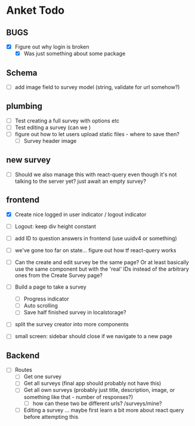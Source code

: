 # Anket Todo
## BUGS
- [x] Figure out why login is broken
  - [x] Was just something about some package

## Schema
- [ ] add image field to survey model (string, validate for url somehow?)

## plumbing
- [ ] Test creating a full survey with options etc
- [ ] Test editing a survey (can we )
- [ ] figure out how to let users upload static files - where to save then?
  - [ ] Survey header image

## new survey
- [ ] Should we also manage this with react-query even though it's not talking to the server yet? just await an empty survey?

## frontend
- [x] Create nice logged in user indicator / logout indicator
- [ ] Logout: keep div height constant

- [ ] add ID to question answers in frontend (use uuidv4 or something)

- [ ] we've gone too far on state... figure out how tf react-query works

- [ ] Can the create and edit survey be the same page? Or at least basically use the same component but with the 'real' IDs instead of the arbitrary ones from the Create Survey page?
- [ ] Build a page to take a survey
  - [ ] Progress indicator
  - [ ] Auto scrolling
  - [ ] Save half finished survey in localstorage?
- [ ] split the survey creator into more components
- [ ] small screen: sidebar should close if we navigate to a new page

## Backend
- [ ] Routes
  - [ ] Get one survey
  - [ ] Get all surveys (final app should probably not have this)
  - [ ] Get all own surveys (probably just title, description, image, or something like that - number of responses?)
    - [ ] how can these two be different urls? /surveys/mine?
  - [ ] Editing a survey ... maybe first learn a bit more about react query before attempting this